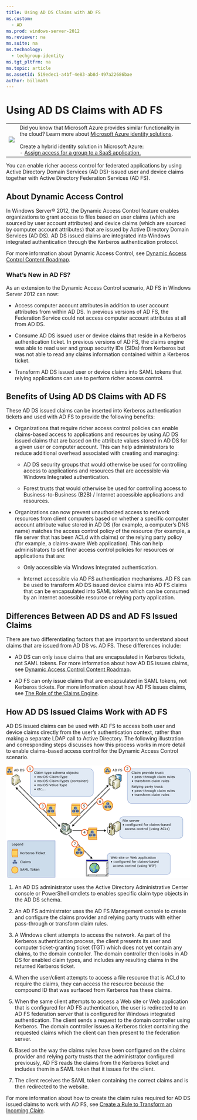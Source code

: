 ```yaml
---
title: Using AD DS Claims with AD FS
ms.custom: 
  - AD
ms.prod: windows-server-2012
ms.reviewer: na
ms.suite: na
ms.technology: 
  - techgroup-identity
ms.tgt_pltfrm: na
ms.topic: article
ms.assetid: 519edec1-a4bf-4e83-ab8d-497a22686bae
author: billmath
---
```

# Using AD DS Claims with AD FS
  
  
|||  
|-|-|  
|![](b93f8edc-baa1-46ad-aed5-99c8690273c0)|Did you know that Microsoft Azure provides similar functionality in the cloud? Learn more about [Microsoft Azure identity solutions](http://aka.ms/m2w274).<br /><br />Create a hybrid identity solution in Microsoft Azure:<br /> \- [Assign access for a group to a SaaS application.](http://aka.ms/fodtet)|  
  
You can enable richer access control for federated applications by using Active Directory Domain Services \(AD DS\)\-issued user and device claims together with Active Directory Federation Services \(AD FS\).  
  
## About Dynamic Access Control  
In Windows Server® 2012, the Dynamic Access Control feature enables organizations to grant access to files based on user claims \(which are sourced by user account attributes\) and device claims \(which are sourced by computer account attributes\) that are issued by Active Directory Domain Services \(AD DS\). AD DS issued claims are integrated into Windows integrated authentication through the Kerberos authentication protocol.  
  
For more information about Dynamic Access Control, see [Dynamic Access Control Content Roadmap](Dynamic-Access-Control--Scenario-Overview.md#BKMK_APP).  
  
### What’s New in AD FS?  
As an extension to the Dynamic Access Control scenario, AD FS in  Windows Server 2012  can now:  
  
-   Access computer account attributes in addition to user account attributes from within AD DS. In previous versions of AD FS, the Federation Service could not access computer account attributes at all from AD DS.  
  
-   Consume AD DS issued user or device claims that reside in a Kerberos authentication ticket. In previous versions of AD FS, the claims engine was able to read user and group security IDs \(SIDs\) from Kerberos but was not able to read any claims information contained within a Kerberos ticket.  
  
-   Transform AD DS issued user or device claims into SAML tokens that relying applications can use to perform richer access control.  
  
## Benefits of Using AD DS Claims with AD FS  
These AD DS issued claims can be inserted into Kerberos authentication tickets and used with AD FS to provide the following benefits:  
  
-   Organizations that require richer access control policies can enable claims\-based access to applications and resources by using AD DS issued claims that are based on the attribute values stored in AD DS for a given user or computer account. This can help administrators to reduce additional overhead associated with creating and managing:  
  
    -   AD DS security groups that would otherwise be used for controlling access to applications and resources that are accessible via Windows Integrated authentication.  
  
    -   Forest trusts that would otherwise be used for controlling access to Business\-to\-Business \(B2B\) \/ Internet accessible applications and resources.  
  
-   Organizations can now prevent unauthorized access to network resources from client computers based on whether a specific computer account attribute value stored in AD DS \(for example, a computer’s DNS name\) matches the access control policy of the resource \(for example, a file server that has been ACLd with claims\) or the relying party policy \(for example, a claims\-aware Web application\). This can help administrators to set finer access control policies for resources or applications that are:  
  
    -   Only accessible via Windows Integrated authentication.  
  
    -   Internet accessible via AD FS authentication mechanisms. AD FS can be used to transform AD DS issued device claims into AD FS claims that can be encapsulated into SAML tokens which can be consumed by an Internet accessible resource or relying party application.  
  
## Differences Between AD DS and AD FS Issued Claims  
There are two differentiating factors that are important to understand about claims that are issued from AD DS vs. AD FS. These differences include:  
  
-   AD DS can only issue claims that are encapsulated in Kerberos tickets, not SAML tokens. For more information about how AD DS issues claims, see [Dynamic Access Control Content Roadmap](Dynamic-Access-Control--Scenario-Overview.md#BKMK_APP).  
  
-   AD FS can only issue claims that are encapsulated in SAML tokens, not Kerberos tickets. For more information about how AD FS issues claims, see [The Role of the Claims Engine](../../../../ad-fs/plan/tech-ref/key-concepts/the-role-claims-engine.md).  
  
## How AD DS Issued Claims Work with AD FS  
AD DS issued claims can be used with AD FS to access both user and device claims directly from the user’s authentication context, rather than making a separate LDAP call to Active Directory. The following illustration and corresponding steps discusses how this process works in more detail to enable claims\-based access control for the Dynamic Access Control scenario.  
  
![](../../../../media/using-ad-ds-claims-with-ad-fs/usingaddsclaimswithadfs.gif)  
  
1.  An AD DS administrator uses the Active Directory Administrative Center console or PowerShell cmdlets to enables specific claim type objects in the AD DS schema.  
  
2.  An AD FS administrator uses the AD FS Management console to create and configure the claims provider and relying party trusts with either pass\-through or transform claim rules.  
  
3.  A Windows client attempts to access the network. As part of the Kerberos authentication process, the client presents its user and computer ticket\-granting ticket \(TGT\) which does not yet contain any claims, to the domain controller. The domain controller then looks in AD DS for enabled claim types, and includes any resulting claims in the returned Kerberos ticket.  
  
4.  When the user\/client attempts to access a file resource that is ACLd to require the claims, they can access the resource because the compound ID that was surfaced from Kerberos has these claims.  
  
5.  When the same client attempts to access a Web site or Web application that is configured for AD FS authentication, the user is redirected to an AD FS federation server that is configured for Windows integrated authentication. The client sends a request to the domain controller using Kerberos. The domain controller issues a Kerberos ticket containing the requested claims which the client can then present to the federation server.  
  
6.  Based on the way the claims rules have been configured on the claims provider and relying party trusts that the administrator configured previously, AD FS reads the claims from the Kerberos ticket and includes them in a SAML token that it issues for the client.  
  
7.  The client receives the SAML token containing the correct claims and is then redirected to the website.  
  
For more information about how to create the claim rules required for AD DS issued claims to work with AD FS, see [Create a Rule to Transform an Incoming Claim](Create-a-Rule-to-Transform-an-Incoming-Claim.md).  
  

